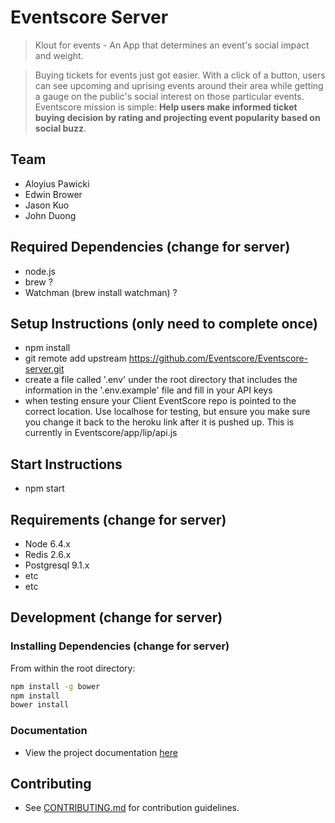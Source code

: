 # Eventscore Server

> Klout for events - An App that determines an event's social impact and weight.

> Buying tickets for events just got easier. With a click of a button, users can see upcoming and uprising events around their area while getting a gauge on the public's social interest on those particular events. Eventscore mission is simple: **Help users make informed ticket buying decision by rating and projecting event popularity based on social buzz**.

## Team

- Aloyius Pawicki
- Edwin Brower
- Jason Kuo
- John Duong

## Required Dependencies (change for server)
- node.js 
- brew ?
- Watchman (brew install watchman) ?

## Setup Instructions (only need to complete once)

- npm install
- git remote add upstream https://github.com/Eventscore/Eventscore-server.git
- create a file called '.env' under the root directory that includes the information in the '.env.example' file and fill in your API keys
- when testing ensure your Client EventScore repo is pointed to the correct location. Use localhose for testing, but ensure you make sure you change it back to the heroku link after it is pushed up. This is currently in Eventscore/app/lip/api.js

## Start Instructions
- npm start

## Requirements (change for server)

- Node 6.4.x
- Redis 2.6.x
- Postgresql 9.1.x
- etc
- etc

## Development (change for server)

### Installing Dependencies (change for server)

From within the root directory:

```sh
npm install -g bower
npm install
bower install
```

### Documentation

- View the project documentation [here](https://docs.google.com/document/d/1bOhUhUnwRuyP1Lwo77mrFLjlYe-N_BVRGO15Y5kEWAI/edit?usp=sharing)

## Contributing

- See [CONTRIBUTING.md](_CONTRIBUTING.md) for contribution guidelines.
